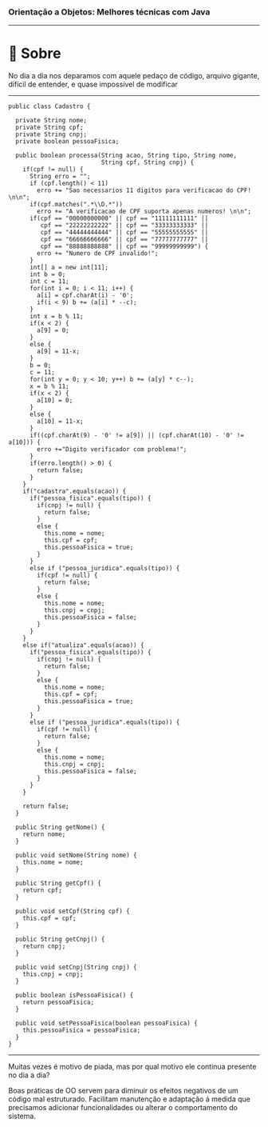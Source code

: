 ### Orientação a Objetos: Melhores técnicas com Java
------------

# 📌 Sobre

No dia a dia nos deparamos com aquele pedaço de código, arquivo gigante, difícil de entender, e quase impossível de modificar

------------


    public class Cadastro {

      private String nome;
      private String cpf;
      private String cnpj;
      private boolean pessoaFisica;

      public boolean processa(String acao, String tipo, String nome,
                              String cpf, String cnpj) {
        if(cpf != null) {
          String erro = "";
          if (cpf.length() < 11)
            erro += "Sao necessarios 11 digitos para verificacao do CPF! \n\n";
          if(cpf.matches(".*\\D.*"))
            erro += "A verificacao de CPF suporta apenas numeros! \n\n";
          if(cpf == "00000000000" || cpf == "11111111111" ||
             cpf == "22222222222" || cpf == "33333333333" ||
             cpf == "44444444444" || cpf == "55555555555" ||
             cpf == "66666666666" || cpf == "77777777777" ||
             cpf == "88888888888" || cpf == "99999999999") {
            erro += "Numero de CPF invalido!";
          }
          int[] a = new int[11];
          int b = 0;
          int c = 11;
          for(int i = 0; i < 11; i++) {
            a[i] = cpf.charAt(i) - '0';
            if(i < 9) b += (a[i] * --c);
          }
          int x = b % 11;
          if(x < 2) {
            a[9] = 0;
          }
          else {
            a[9] = 11-x;
          }
          b = 0;
          c = 11;
          for(int y = 0; y < 10; y++) b += (a[y] * c--);
          x = b % 11;
          if(x < 2) {
            a[10] = 0;
          }
          else {
            a[10] = 11-x;
          }
          if((cpf.charAt(9) - '0' != a[9]) || (cpf.charAt(10) - '0' != a[10])) {
            erro +="Digito verificador com problema!";
          }
          if(erro.length() > 0) {
            return false;
          }
        }
        if("cadastra".equals(acao)) {
          if("pessoa_fisica".equals(tipo)) {
            if(cnpj != null) {
              return false;
            }
            else {
              this.nome = nome;
              this.cpf = cpf;
              this.pessoaFisica = true;
            }
          }
          else if ("pessoa_juridica".equals(tipo)) {
            if(cpf != null) {
              return false;
            }
            else {
              this.nome = nome;
              this.cnpj = cnpj;
              this.pessoaFisica = false;
            }
          }
        }
        else if("atualiza".equals(acao)) {
          if("pessoa_fisica".equals(tipo)) {
            if(cnpj != null) {
              return false;
            }
            else {
              this.nome = nome;
              this.cpf = cpf;
              this.pessoaFisica = true;
            }
          }
          else if ("pessoa_juridica".equals(tipo)) {
            if(cpf != null) {
              return false;
            }
            else {
              this.nome = nome;
              this.cnpj = cnpj;
              this.pessoaFisica = false;
            }
          }
        }

        return false;
      }

      public String getNome() {
        return nome;
      }

      public void setNome(String nome) {
        this.nome = nome;
      }

      public String getCpf() {
        return cpf;
      }

      public void setCpf(String cpf) {
        this.cpf = cpf;
      }

      public String getCnpj() {
        return cnpj;
      }

      public void setCnpj(String cnpj) {
        this.cnpj = cnpj;
      }

      public boolean isPessoaFisica() {
        return pessoaFisica;
      }

      public void setPessoaFisica(boolean pessoaFisica) {
        this.pessoaFisica = pessoaFisica;
      }
    }
------------

Muitas vezes é motivo de piada, mas por qual motivo ele continua presente no dia a dia?

Boas práticas de OO servem para diminuir os efeitos negativos de um código mal estruturado. Facilitam manutenção e adaptação á medida que precisamos adicionar funcionalidades ou alterar o comportamento do sistema.







